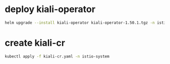 # deploy kiali-operator

```bash
helm upgrade --install kiali-operator kiali-operator-1.50.1.tgz -n istio-system -f custom-values-kiali.yaml -n istio-system
```

# create kiali-cr

```bash
kubectl apply -f kiali-cr.yaml -n istio-system
```